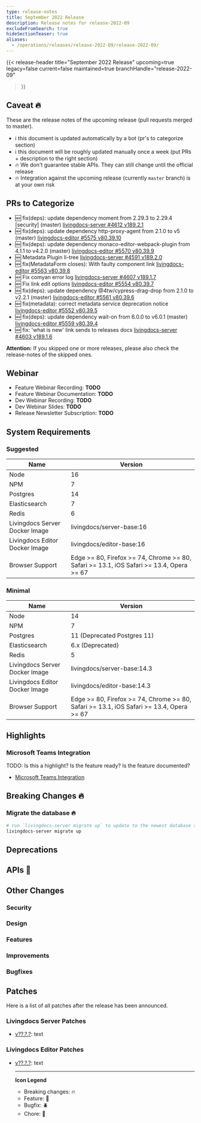 ```yaml
---
type: release-notes
title: September 2022 Release
description: Release notes for release-2022-09
excludeFromSearch: true
hideSectionTeaser: true
aliases:
  - /operations/releases/release-2022-09/release-2022-09/
---
```


{{< release-header
  title="September 2022 Release"
  upcoming=true
  legacy=false
  current=false
  maintained=true
  branchHandle="release-2022-09"
>}}

## Caveat :fire:

These are the release notes of the upcoming release (pull requests merged to master).

- :information_source: this document is updated automatically by a bot (pr's to categorize section)
- :information_source: this document will be roughly updated manually once a week (put PRs + description to the right section)
- :fire: We don't guarantee stable APIs. They can still change until the official release
- :fire: Integration against the upcoming release (currently `master` branch) is at your own risk

## PRs to Categorize
* :new: fix(deps): update dependency moment from 2.29.3 to 2.29.4 [security] (master) [livingdocs-server #4612 v189.2.1](https://github.com/livingdocsIO/livingdocs-server/pull/4612)
* :new: fix(deps): update dependency http-proxy-agent from 2.1.0 to v5 (master) [livingdocs-editor #5575 v80.39.10](https://github.com/livingdocsIO/livingdocs-editor/pull/5575)
* :new: fix(deps): update dependency monaco-editor-webpack-plugin from 4.1.1 to v4.2.0 (master) [livingdocs-editor #5570 v80.39.9](https://github.com/livingdocsIO/livingdocs-editor/pull/5570)
* :new: Metadata Plugin li-tree [livingdocs-server #4591 v189.2.0](https://github.com/livingdocsIO/livingdocs-server/pull/4591)
* :new: fix(MetadataForm closes): With faulty component link [livingdocs-editor #5563 v80.39.8](https://github.com/livingdocsIO/livingdocs-editor/pull/5563)
* :new: Fix comyan error log [livingdocs-server #4607 v189.1.7](https://github.com/livingdocsIO/livingdocs-server/pull/4607)
* :new: Fix link edit options [livingdocs-editor #5554 v80.39.7](https://github.com/livingdocsIO/livingdocs-editor/pull/5554)
* :new: fix(deps): update dependency @4tw/cypress-drag-drop from 2.1.0 to v2.2.1 (master) [livingdocs-editor #5561 v80.39.6](https://github.com/livingdocsIO/livingdocs-editor/pull/5561)
* :new: fix(metadata): correct metadata service deprecation notice [livingdocs-editor #5552 v80.39.5](https://github.com/livingdocsIO/livingdocs-editor/pull/5552)
* :new: fix(deps): update dependency wait-on from 6.0.0 to v6.0.1 (master) [livingdocs-editor #5559 v80.39.4](https://github.com/livingdocsIO/livingdocs-editor/pull/5559)
* :new: fix: 'what is new' link sends to releases docs [livingdocs-server #4603 v189.1.6](https://github.com/livingdocsIO/livingdocs-server/pull/4603)


**Attention:** If you skipped one or more releases, please also check the release-notes of the skipped ones.

## Webinar

* Feature Webinar Recording: **TODO**
* Feature Webinar Documentation: **TODO**
* Dev Webinar Recording: **TODO**
* Dev Webinar Slides: **TODO**
* Release Newsletter Subscription: **TODO**

## System Requirements

### Suggested
|Name|Version|
|-|-|
|Node|16|
|NPM|7|
|Postgres|14|
|Elasticsearch|7|
|Redis|6|
|Livingdocs Server Docker Image|livingdocs/server-base:16|
|Livingdocs Editor Docker Image|livingdocs/editor-base:16|
|Browser Support|Edge >= 80, Firefox >= 74, Chrome >= 80, Safari >= 13.1, iOS Safari >= 13.4, Opera >= 67|

### Minimal
|Name|Version|
|-|-|
|Node|14|
|NPM|7|
|Postgres|11 (Deprecated Postgres 11)|
|Elasticsearch|6.x (Deprecated)|
|Redis|5|
|Livingdocs Server Docker Image|livingdocs/server-base:14.3|
|Livingdocs Editor Docker Image|livingdocs/editor-base:14.3|
|Browser Support|Edge >= 80, Firefox >= 74, Chrome >= 80, Safari >= 13.1, iOS Safari >= 13.4, Opera >= 67|


## Highlights

### Microsoft Teams Integration

TODO: Is this a highlight? Is the feature ready? Is the feature documented?

* [Microsoft Teams Integration](https://github.com/livingdocsIO/livingdocs-server/pull/4408)

## Breaking Changes :fire:

### Migrate the database :fire:

```sh
# run `livingdocs-server migrate up` to update to the newest database scheme
livingdocs-server migrate up
```

## Deprecations

## APIs :gift:

## Other Changes

### Security

### Design

### Features

### Improvements

### Bugfixes

## Patches

Here is a list of all patches after the release has been announced.

### Livingdocs Server Patches
- [v??.?.?](https://github.com/livingdocsIO/livingdocs-server/releases/tag/v??.?.?): text

### Livingdocs Editor Patches
- [v??.?.?](https://github.com/livingdocsIO/livingdocs-editor/releases/tag/v??.?.?): text

  ---
  **Icon Legend**
  * Breaking changes: :fire:
  * Feature: :gift:
  * Bugfix: :beetle:
  * Chore: :wrench:
